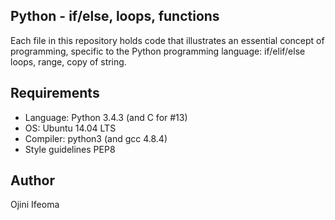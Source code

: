 ## Python - if/else, loops, functions
Each file in this repository holds code that illustrates an essential concept of programming, specific to the Python programming language: if/elif/else loops, range, copy of string.

## Requirements
* Language: Python 3.4.3 (and C for #13)
* OS: Ubuntu 14.04 LTS
* Compiler: python3 (and gcc 4.8.4)
* Style guidelines PEP8

## Author
Ojini Ifeoma